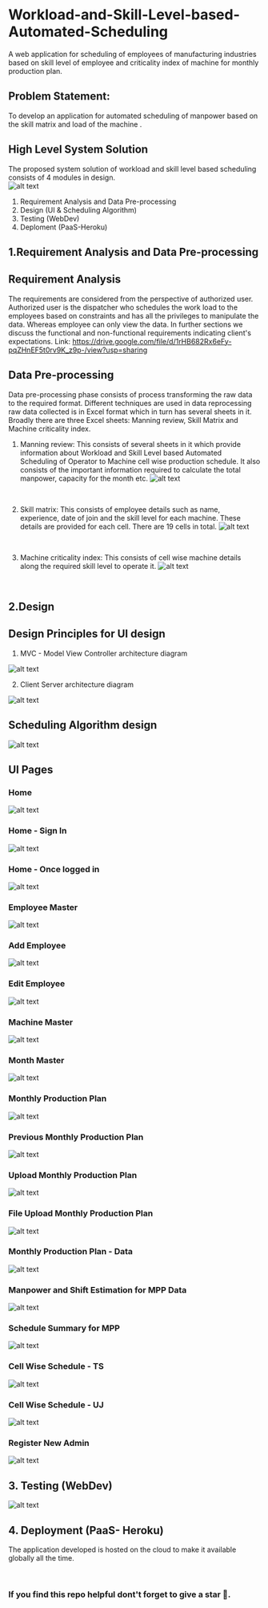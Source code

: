 # Workload-and-Skill-Level-based-Automated-Scheduling
A web application for scheduling of employees of manufacturing industries based on skill level of employee and criticality index of machine for monthly production plan.


## Problem Statement:  
To develop an application for automated scheduling of manpower based on the skill matrix and load of the machine .

## High Level System Solution
The proposed system solution of workload and skill level based scheduling consists of 4 modules in design.
<br/>
![alt text](https://github.com/BasavarajMS11/Workload-and-Skill-Level-based-Automated-Scheduling/blob/master/Images/systemmodel.JPG?raw=true)
<br/>
1. Requirement Analysis and Data Pre-processing
2. Design (UI & Scheduling Algorithm)
3. Testing (WebDev) 
4. Deploment (PaaS-Heroku)

## 1.Requirement Analysis and Data Pre-processing

## Requirement Analysis 
The requirements are considered from the perspective of authorized user. Authorized user is the dispatcher who schedules the work load to the employees based on
constraints and has all the privileges to manipulate the data. Whereas employee can only view the data. In further sections we discuss the functional and non-functional requirements indicating client's expectations.
Link: https://drive.google.com/file/d/1rHB682Rx6eFy-pqZHnEF5t0rv9K_z9p-/view?usp=sharing

## Data Pre-processing
Data pre-processing phase consists of process transforming the raw data to the required format. Different techniques are used in data reprocessing raw data collected is in Excel format which in turn has several sheets in it. Broadly there are three Excel sheets: Manning review, Skill Matrix and Machine criticality index.
1) Manning review: This consists of several sheets in it which provide information about Workload and Skill Level based Automated Scheduling of Operator to Machine cell wise production schedule. It also consists of the important information required to calculate the total manpower, capacity for the month etc.
![alt text](https://github.com/BasavarajMS11/Workload-and-Skill-Level-based-Automated-Scheduling/blob/master/Images/preprocess3plan.JPG?raw=true)
<br/>

2) Skill matrix: This consists of employee details such as name, experience, date of join and the skill level for each machine. These details are provided for each cell. There are 19 cells in total.
![alt text](https://github.com/BasavarajMS11/Workload-and-Skill-Level-based-Automated-Scheduling/blob/master/Images/preprocess1emp.JPG?raw=true)
<br/>

3) Machine criticality index: This consists of cell wise machine details along the required skill level to operate it.
![alt text](https://github.com/BasavarajMS11/Workload-and-Skill-Level-based-Automated-Scheduling/blob/master/Images/preprocess2machine.JPG?raw=true)
<br/>


## 2.Design
## Design Principles for UI design
1. MVC - Model View Controller architecture diagram

![alt text](https://github.com/BasavarajMS11/Workload-and-Skill-Level-based-Automated-Scheduling/blob/master/Images/designprinciple1.JPG?raw=true)



2. Client Server architecture diagram

![alt text](https://github.com/BasavarajMS11/Workload-and-Skill-Level-based-Automated-Scheduling/blob/master/Images/designprinciple2.JPG?raw=true)


## Scheduling Algorithm design

![alt text](https://github.com/BasavarajMS11/Workload-and-Skill-Level-based-Automated-Scheduling/blob/master/Images/newflowchart.JPG?raw=true)

## UI Pages
### Home
![alt text](https://github.com/BasavarajMS11/Workload-and-Skill-Level-based-Automated-Scheduling/blob/master/Images/home1.JPG?raw=true)
<br/>

### Home - Sign In
![alt text](https://github.com/BasavarajMS11/Workload-and-Skill-Level-based-Automated-Scheduling/blob/master/Images/signin.JPG?raw=true)
<br/>

### Home - Once logged in
![alt text](https://github.com/BasavarajMS11/Workload-and-Skill-Level-based-Automated-Scheduling/blob/master/Images/home2.JPG?raw=true)
<br/>

### Employee Master
![alt text](https://github.com/BasavarajMS11/Workload-and-Skill-Level-based-Automated-Scheduling/blob/master/Images/empmaster.JPG?raw=true)
<br/>

### Add Employee
![alt text](https://github.com/BasavarajMS11/Workload-and-Skill-Level-based-Automated-Scheduling/blob/master/Images/addemp.JPG?raw=true)
<br/>

### Edit Employee
![alt text](https://github.com/BasavarajMS11/Workload-and-Skill-Level-based-Automated-Scheduling/blob/master/Images/editemp.JPG?raw=true)
<br/>

### Machine Master
![alt text](https://github.com/BasavarajMS11/Workload-and-Skill-Level-based-Automated-Scheduling/blob/master/Images/machinemaster.JPG?raw=true)
<br/>


### Month Master
![alt text](https://github.com/BasavarajMS11/Workload-and-Skill-Level-based-Automated-Scheduling/blob/master/Images/monthmaster.JPG?raw=true)
<br/>

### Monthly Production Plan
![alt text](https://github.com/BasavarajMS11/Workload-and-Skill-Level-based-Automated-Scheduling/blob/master/Images/mpphome.JPG?raw=true)
<br/>

### Previous Monthly Production Plan
![alt text](https://github.com/BasavarajMS11/Workload-and-Skill-Level-based-Automated-Scheduling/blob/master/Images/previousplan.JPG?raw=true)
<br/>

### Upload Monthly Production Plan
![alt text](https://github.com/BasavarajMS11/Workload-and-Skill-Level-based-Automated-Scheduling/blob/master/Images/uploadplan.JPG?raw=true)
<br/>

### File Upload Monthly Production Plan
![alt text](https://github.com/BasavarajMS11/Workload-and-Skill-Level-based-Automated-Scheduling/blob/master/Images/uploadingfile.JPG?raw=true)
<br/>

### Monthly Production Plan - Data
![alt text](https://github.com/BasavarajMS11/Workload-and-Skill-Level-based-Automated-Scheduling/blob/master/Images/marchver1plan.JPG?raw=true)
<br/>

### Manpower and Shift Estimation for MPP Data
![alt text](https://github.com/BasavarajMS11/Workload-and-Skill-Level-based-Automated-Scheduling/blob/master/Images/manpowerandshiftsmarch.JPG?raw=true)
<br/>

### Schedule Summary for MPP
![alt text](https://github.com/BasavarajMS11/Workload-and-Skill-Level-based-Automated-Scheduling/blob/master/Images/schedulesummary.JPG?raw=true)
<br/>

### Cell Wise Schedule - TS
![alt text](https://github.com/BasavarajMS11/Workload-and-Skill-Level-based-Automated-Scheduling/blob/master/Images/workloadscheduleTS.JPG?raw=true)
<br/>

### Cell Wise Schedule - UJ
![alt text](https://github.com/BasavarajMS11/Workload-and-Skill-Level-based-Automated-Scheduling/blob/master/Images/workloadscheduleUJ.JPG?raw=true)
<br/>

### Register New Admin
![alt text](https://github.com/BasavarajMS11/Workload-and-Skill-Level-based-Automated-Scheduling/blob/master/Images/registeradmin.JPG?raw=true)
<br/>

## 3. Testing (WebDev)
![alt text](https://github.com/BasavarajMS11/Workload-and-Skill-Level-based-Automated-Scheduling/blob/master/Images/performance.JPG?raw=true)
<br/>

## 4. Deployment (PaaS- Heroku)
The application developed is hosted on the cloud to make it available globally all the time.

<br/>

### If you find this repo helpful dont't forget to give a star 🌟.

